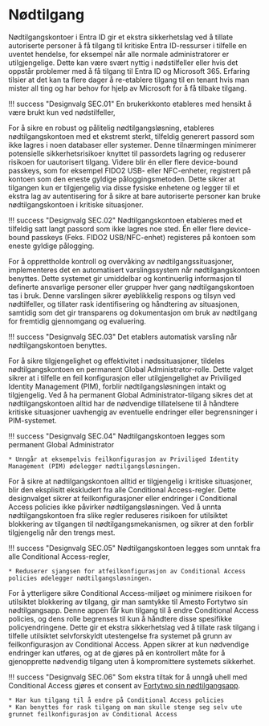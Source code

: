 # Nødtilgang

Nødtilgangskontoer i Entra ID gir et ekstra sikkerhetslag ved å tillate autoriserte personer å få tilgang til kritiske Entra ID-ressurser i tilfelle en uventet hendelse, for eksempel når alle normale administratorer er utilgjengelige. Dette kan være svært nyttig i nødstilfeller eller hvis det oppstår problemer med å få tilgang til Entra ID og Microsoft 365. Erfaring tilsier at det kan ta flere dager å re-etablere tilgang til en tenant hvis man mister all ting og har behov for hjelp av Microsoft for å få tilbake tilgang.

!!! success "Designvalg SEC.01"
    En brukerkkonto etableres med hensikt å være brukt kun ved nødstilfeller,

For å sikre en robust og pålitelig nødtilgangsløsning, etableres nødtilgangskontoen med et ekstremt sterkt, tilfeldig generert passord som ikke lagres i noen databaser eller systemer. Denne tilnærmingen minimerer potensielle sikkerhetsrisikoer knyttet til passordets lagring og reduserer risikoen for uautorisert tilgang. Videre blir én eller flere device-bound passkeys, som for eksempel FIDO2 USB- eller NFC-enheter, registrert på kontoen som den eneste gyldige påloggingsmetoden. Dette sikrer at tilgangen kun er tilgjengelig via disse fysiske enhetene og legger til et ekstra lag av autentisering for å sikre at bare autoriserte personer kan bruke nødtilgangskontoen i kritiske situasjoner.

!!! success "Designvalg SEC.02"
    Nødtilgangskontoen etableres med et tilfeldig satt langt passord som ikke lagres noe sted. Én eller flere device-bound passkeys (Feks. FIDO2 USB/NFC-enhet) registeres på kontoen som eneste gyldige pålogging.

For å opprettholde kontroll og overvåking av nødtilgangssituasjoner, implementeres det en automatisert varslingssystem når nødtilgangskontoen benyttes. Dette systemet gir umiddelbar og kontinuerlig informasjon til definerte ansvarlige personer eller grupper hver gang nødtilgangskontoen tas i bruk. Denne varslingen sikrer øyeblikkelig respons og tilsyn ved nødtilfeller, og tillater rask identifisering og håndtering av situasjonen, samtidig som det gir transparens og dokumentasjon om bruk av nødtilgang for fremtidig gjennomgang og evaluering.

!!! success "Designvalg SEC.03"
    Det etablers automatisk varsling når nødtilgangskontoen benyttes.

For å sikre tilgjengelighet og effektivitet i nødssituasjoner, tildeles nødtilgangskontoen en permanent Global Administrator-rolle. Dette valget sikrer at i tilfelle en feil konfigurasjon eller utilgjengelighet av Priviliged Identity Management (PIM), forblir nødtilgangsløsningen intakt og tilgjengelig. Ved å ha permanent Global Administrator-tilgang sikres det at nødtilgangskontoen alltid har de nødvendige tillatelsene til å håndtere kritiske situasjoner uavhengig av eventuelle endringer eller begrensninger i PIM-systemet.

!!! success "Designvalg SEC.04"
    Nødtilgangskontoen legges som permanent Global Administrator

    * Unngår at eksempelvis feilkonfigurasjon av Priviliged Identity Management (PIM) ødelegger nødtilgangsløsningen.

For å sikre at nødtilgangskontoen alltid er tilgjengelig i kritiske situasjoner, blir den eksplisitt ekskludert fra alle Conditional Access-regler. Dette designvalget sikrer at feilkonfigurasjoner eller endringer i Conditional Access policies ikke påvirker nødtilgangsløsningen. Ved å unnta nødtilgangskontoen fra slike regler reduseres risikoen for utilsiktet blokkering av tilgangen til nødtilgangsmekanismen, og sikrer at den forblir tilgjengelig når den trengs mest.

!!! success "Designvalg SEC.05"
    Nødtilgangskontoen legges som unntak fra alle Conditional Access-regler,

    * Reduserer sjangsen for atfeilkonfigurasjon av Conditional Access policies ødelegger nødtilgangsløsningen.

For å ytterligere sikre Conditional Access-miljøet og minimere risikoen for utilsiktet blokkering av tilgang, gir man samtykke til Amesto Fortytwo sin nødtilgangsapp. Denne appen får kun tilgang til å endre Conditional Access policies, og dens rolle begrenses til kun å håndtere disse spesifikke policyendringene. Dette gir et ekstra sikkerhetslag ved å tillate rask tilgang i tilfelle utilsiktet selvforskyldt utestengelse fra systemet på grunn av feilkonfigurasjon av Conditional Access. Appen sikrer at kun nødvendige endringer kan utføres, og at de gjøres på en kontrollert måte for å gjenopprette nødvendig tilgang uten å kompromittere systemets sikkerhet.

!!! success "Designvalg SEC.06"
    Som ekstra tiltak for å unngå uhell med Conditional Access gjøres et consent av [Fortytwo sin nødtilgangsapp](https://login.microsoftonline.com/common/adminconsent?client_id=f5df81e5-34ae-43ca-bc87-3b254e42a4b0).

    * Har kun tilgang til å endre på Conditional Access policies
    * Kan benyttes for rask tilgang om man skulle stenge seg selv ute grunnet feilkonfigurasjon av Conditional Access